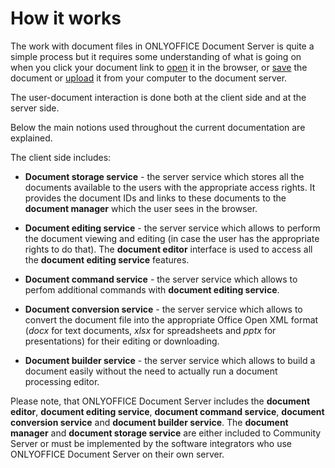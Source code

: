 # How it works

The work with document files in ONLYOFFICE Document Server is quite a simple process but it requires some understanding of what is going on when you click your document link to [open](/editors/open) it in the browser, or [save](/editors/save) the document or [upload](/editors/conversion) it from your computer to the document server.

The user-document interaction is done both at the client side and at the server side.

Below the main notions used throughout the current documentation are explained.

The client side includes:

* **Document storage service** - the server service which stores all the documents available to the users with the appropriate access rights. It provides the document IDs and links to these documents to the **document manager** which the user sees in the browser.

* **Document editing service** - the server service which allows to perform the document viewing and editing (in case the user has the appropriate rights to do that). The **document editor** interface is used to access all the **document editing service** features.

* **Document command service** - the server service which allows to perfom additional commands with **document editing service**.

* **Document conversion service** - the server service which allows to convert the document file into the appropriate Office Open XML format (*docx* for text documents, *xlsx* for spreadsheets and *pptx* for presentations) for their editing or downloading.

* **Document builder service** - the server service which allows to build a document easily without the need to actually run a document processing editor.

Please note, that ONLYOFFICE Document Server includes the **document editor**, **document editing service**, **document command service**, **document conversion service** and **document builder service**. The **document manager** and **document storage service** are either included to Community Server or must be implemented by the software integrators who use ONLYOFFICE Document Server on their own server.

